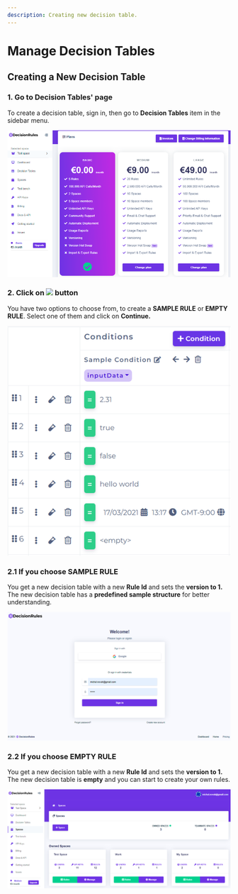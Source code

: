 ```yaml
---
description: Creating new decision table.
---
```


# Manage Decision Tables

## Creating a New Decision Table

### 1. Go to Decision Tables' page

To create a decision table, sign in, then go to **Decision Tables** item in the sidebar menu.

![](<../.gitbook/assets/image (77).png>)

### **2.** Click on ![](<../.gitbook/assets/screenshoteasy-2- (1).png>) button

You have two options to choose from, to create a **SAMPLE RULE** or **EMPTY RULE**. Select one of them and click on **Continue.**

![](<../.gitbook/assets/image (31).png>)

### 2.1 If you choose SAMPLE RULE

You get a new decision table with a new **Rule Id** and sets the **version to 1.** The new decision table has a **predefined sample structure** for better understanding.

![](<../.gitbook/assets/image (60).png>)

### 2.2 If you choose EMPTY RULE

You get a new decision table with a new **Rule Id** and sets the **version to 1.** The new decision table is **empty** and you can start to create your own rules.

![](<../.gitbook/assets/image (73).png>)

